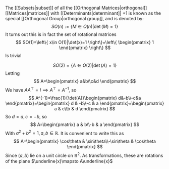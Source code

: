 The [[Subsets|subset]] of all the [[Orthogonal Matrices|orthogonal]] [[Matrices|matrices]] with [[Determinants|determinant]] $+1$ is known as the special [[Orthogonal Group|orthogonal group]], and is denoted by:
$$
SO(n):=\left\{ M\in O(n)|\det(M)=1 \right\}
$$
It turns out this is in fact the set of rotational matrices
$$
SO(1)=\left\{ x\in O(1)|\det(x)=1 \right\}=\left\{ \begin{pmatrix}
1
\end{pmatrix} \right\}
$$
Is trivial

$$
SO(2)=\left\{ A\in O(2)|\det(A)=1 \right\}
$$
Letting 
$$
A=\begin{pmatrix}
a&b\\c&d
\end{pmatrix}
$$
We have $AA^{\top}=I\implies A^{\top}=A^{-1}$, so
$$
A^{-1}=\frac{1}{\det(A)}\begin{pmatrix}
d&-b\\-c&a 
\end{pmatrix}=\begin{pmatrix}
d & -b\\-c & a
\end{pmatrix}=\begin{pmatrix}
a & c\\b & d
\end{pmatrix}
$$
So $d=a,c=-b$, so
$$
A=\begin{pmatrix}
a & b\\-b & a
\end{pmatrix}
$$
With $a^{2}+b^{2}=1,a,b\in\mathbb{R}$. It is convenient to write this as
$$
A=\begin{pmatrix}
\cos\theta & \sin\theta\\-\sin\theta & \cos\theta
\end{pmatrix}
$$
Since $(a,b)$ lie on a unit circle on $\mathbb{R}^{2}$. As transformations, these are rotations of the plane $\underline{x}\mapsto A\underline{x}$
